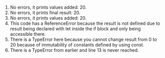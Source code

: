 1. No errors, it prints values added: 20.  
2. No errors, it prints final result: 20.  
3. No errors, it prints values added: 20.  
4. This code has a ReferenceError because the result is not defined due to result being declared with let inside the if block and only being accessible there.   
5. There is a TypeError here because you cannot change result from 0 to 20 because of immutability of constants defined by using const.  
6. There is a TypeError from earlier and line 13 is never reached.  
